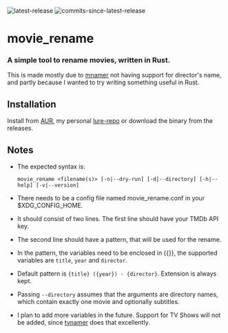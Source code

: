 ![latest-release](https://img.shields.io/github/v/release/SinTan1729/movie_rename?label=latest%20release) ![commits-since-latest-release](https://img.shields.io/github/commits-since/SInTan1729/movie_rename/latest?label=commits%20since%20latest%20release)
# movie_rename

### A simple tool to rename movies, written in Rust.

This is made mostly due to [mnamer](https://github.com/jkwill87/mnamer) not having support for director's name, and partly because I wanted to try writing something useful in Rust.

## Installation
Install from [AUR](https://aur.archlinux.org/packages/movie_rename), my personal [lure-repo](https://github.com/SinTan1729/lure-repo) or download the binary from the releases.

## Notes

- The expected syntax is:

    `movie_rename <filename(s)> [-n|--dry-run] [-d|--directory] [-h|--help] [-v|--version]`
- There needs to be a config file named movie_rename.conf in your $XDG_CONFIG_HOME.
- It should consist of two lines. The first line should have your TMDb API key.
- The second line should have a pattern, that will be used for the rename.
- In the pattern, the variables need to be enclosed in {{}}, the supported variables are `title`, `year` and `director`.
- Default pattern is `{title} ({year}) - {director}`. Extension is always kept.
- Passing `--directory` assumes that the arguments are directory names, which contain exactly one movie and optionally subtitles.

- I plan to add more variables in the future. Support for TV Shows will not be added, since [tvnamer](https://github.com/dbr/tvnamer) does that excellently.